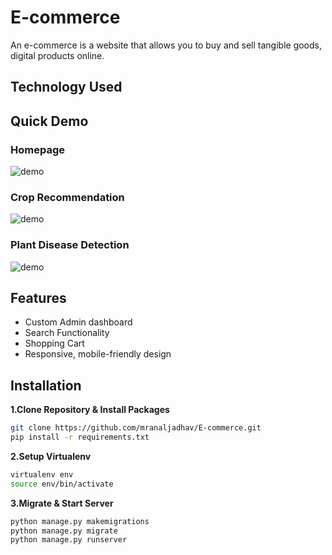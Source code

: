 # E-commerce

An e-commerce is a website that allows you to buy and sell tangible goods, digital products online.

## Technology Used


## Quick Demo

### Homepage 

![demo](https://media.giphy.com/media/Pq0HhPiXEW8Yt8v6Yc/giphy.gif)


### Crop Recommendation

![demo](https://media.giphy.com/media/eG6dJau8l6uZ9RKVLu/giphy.gif)


### Plant Disease Detection

![demo](https://media.giphy.com/media/PTDgdma07tPDHKxRFm/giphy.gif)

## Features 

- Custom Admin dashboard
- Search Functionality
- Shopping Cart
- Responsive, mobile-friendly design

## Installation

**1.Clone Repository & Install Packages**
```sh
git clone https://github.com/mranaljadhav/E-commerce.git
pip install -r requirements.txt
```
**2.Setup Virtualenv**
```sh
virtualenv env
source env/bin/activate
```
**3.Migrate & Start Server**
```sh
python manage.py makemigrations
python manage.py migrate
python manage.py runserver
```

